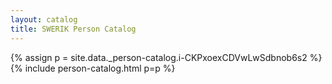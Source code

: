 ```yaml
---
layout: catalog
title: SWERIK Person Catalog
---
```

{% assign p = site.data._person-catalog.i-CKPxoexCDVwLwSdbnob6s2 %}
{% include person-catalog.html p=p %}

